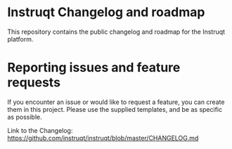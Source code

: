 # Instruqt Changelog and roadmap

This repository contains the public changelog and roadmap for the Instruqt platform.

# Reporting issues and feature requests

If you encounter an issue or would like to request a feature, you can create them in this project. Please use the supplied templates, and be as specific as possible.

Link to the Changelog: https://github.com/instruqt/instruqt/blob/master/CHANGELOG.md
